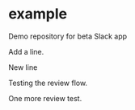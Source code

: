 # example
Demo repository for beta Slack app

Add a line.

New line

Testing the review flow.

One more review test.
